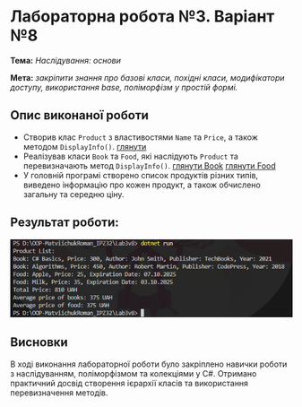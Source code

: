 # Лабораторна робота №3. Варіант №8

**Тема:** *Наслідування: основи*

**Мета:** *закріпити знання про базові класи, похідні класи, модифікатори доступу, використання base, поліморфізм у простій формі.*
##
## Опис виконаної роботи
- Створив клас `Product` з властивостями `Name` та `Price`, а також методом `DisplayInfo()`. [глянути](https://github.com/romansxxq/OOP-MatviichukRoman_IPZ32/blob/main/Lab3v8/Product.cs)
- Реалізував класи `Book` та `Food`, які наслідують `Product` та перевизначають метод `DisplayInfo()`. [глянути Book](https://github.com/romansxxq/OOP-MatviichukRoman_IPZ32/blob/main/Lab3v8/Book.cs) [глянути Food](https://github.com/romansxxq/OOP-MatviichukRoman_IPZ32/blob/main/Lab3v8/Food.cs)
- У головній програмі створено список продуктів різних типів, виведено інформацію про кожен продукт, а також обчислено загальну та середню ціну.
## Результат роботи:
![Screen](images/image.png)
## Висновки
В ході виконання лабораторної роботи було закріплено навички роботи з наслідуванням, поліморфізмом та колекціями у C#. Отримано практичний досвід створення ієрархії класів та використання перевизначення методів.
